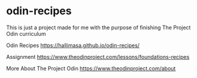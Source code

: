 # odin-recipes

This is just a project made for me with the purpose of finishing The Project Odin curriculum

Odin Recipes
https://hallimasa.github.io/odin-recipes/

Assignment
https://www.theodinproject.com/lessons/foundations-recipes

More About The Project Odin
https://www.theodinproject.com/about